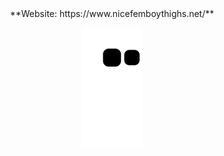 <div align="center">
**Website: https://www.nicefemboythighs.net/**

![snake animation](https://github.com/dirt710/dirt710/blob/output/github-contribution-grid-snake2.svg)
